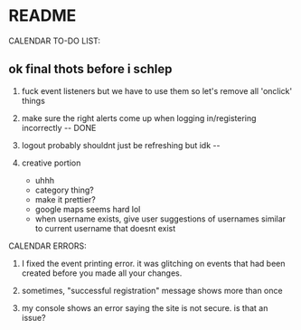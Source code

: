 # README #

CALENDAR TO-DO LIST:
## ok final thots before i schlep ##

1. fuck event listeners but we have to use them so let's remove all 'onclick' things

2. make sure the right alerts come up when logging in/registering incorrectly -- DONE

3. logout probably shouldnt just be refreshing but idk -- 

4. creative portion
    - uhhh
    - category thing?
    - make it prettier?
    - google maps seems hard lol 
    - when username exists, give user suggestions of usernames similar to current username that doesnt exist

CALENDAR ERRORS:

1. I fixed the event printing error. it was glitching on events that had been created before you made all your changes.

2. sometimes, "successful registration" message shows more than once

3. my console shows an error saying the site is not secure. is that an issue?